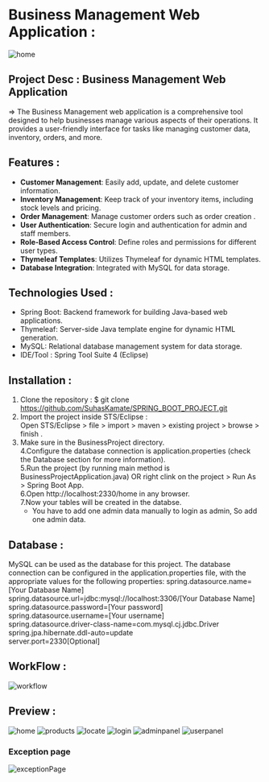 # Business Management Web Application : <br>
![home](https://github.com/SuhasKamate/Business_Management_Project/assets/126138738/068df66a-163e-413b-913f-2f66bafd814d)


## Project Desc : Business Management Web Application 
  => The Business Management web application is a comprehensive tool designed to help businesses manage various aspects of their operations. 
          It provides a user-friendly interface for tasks like managing customer data, inventory, orders, and more.


## Features  :

- **Customer Management**: Easily add, update, and delete customer information.
- **Inventory Management**: Keep track of your inventory items, including stock levels and pricing.
- **Order Management**: Manage customer orders such as order creation .
- **User Authentication**: Secure login and authentication for admin and staff members.
- **Role-Based Access Control**: Define roles and permissions for different user types.
- **Thymeleaf Templates**: Utilizes Thymeleaf for dynamic HTML templates.
- **Database Integration**: Integrated with MySQL for data storage.


## Technologies Used :

- Spring Boot: Backend framework for building Java-based web applications.
- Thymeleaf: Server-side Java template engine for dynamic HTML generation.
- MySQL: Relational database management system for data storage.
- IDE/Tool : Spring Tool Suite 4 (Eclipse)


## Installation :

1. Clone the repository : $ git clone https://github.com/SuhasKamate/SPRING_BOOT_PROJECT.git <br>
2. Import the project inside STS/Eclipse : <br>
     Open STS/Eclipse > file > import > maven > existing project > browse > finish . <br>
3. Make sure in the BusinessProject directory. <br>
4.Configure the database connection is application.properties (check the Database section for more information). <br>
5.Run the project (by running main method is BusinessProjectApplication.java) OR right clink on the project > Run As > Spring Boot App. <br>
6.Open http://localhost:2330/home in any browser. <br>
7.Now your tables will be created in the databse. <br>
   - You have to add one admin data manually to login as admin, So add one admin data. <br>
    

## Database :

MySQL can be used as the database for this project. 
The database connection can be configured in the application.properties file, with the appropriate values for the following properties:
spring.datasource.name=[Your Database Name] <br>
spring.datasource.url=jdbc:mysql://localhost:3306/[Your Database Name] <br>
spring.datasource.password=[Your password] <br>
spring.datasource.username=[Your username] <br>
spring.datasource.driver-class-name=com.mysql.cj.jdbc.Driver <br>
spring.jpa.hibernate.ddl-auto=update <br>
server.port=2330[Optional] <br>

## WorkFlow :

![workflow](https://github.com/SuhasKamate/Business_Management_Project/assets/126138738/6c2c1857-70a0-40f5-aaa9-293a3b4c87a6)

## Preview :

![home](https://github.com/SuhasKamate/Business_Management_Project/assets/126138738/068df66a-163e-413b-913f-2f66bafd814d)
![products](https://github.com/SuhasKamate/Business_Management_Project/assets/126138738/1302b1a5-4ebe-4d02-aac5-7539eb4a6b3b)
![locate](https://github.com/SuhasKamate/Business_Management_Project/assets/126138738/e923ba3c-f5b7-4d4a-903f-840a93c1d157)
![login](https://github.com/SuhasKamate/Business_Management_Project/assets/126138738/3af269e3-87dd-438c-ba03-d8733b28c235)
![adminpanel](https://github.com/SuhasKamate/Business_Management_Project/assets/126138738/89304e46-476e-4846-895b-09d49c8945af)
![userpanel](https://github.com/SuhasKamate/Business_Management_Project/assets/126138738/9034a930-decb-409f-8d22-67d40eeee5a6)

### Exception page

![exceptionPage](https://github.com/SuhasKamate/Business_Management_Project/assets/126138738/7d097910-f56e-4201-8c5a-2b445d7f3bf9)
